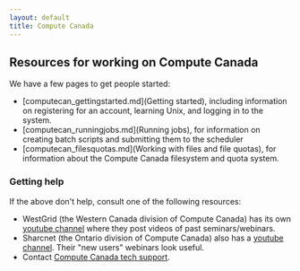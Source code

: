 ```yaml
---
layout: default
title: Compute Canada
---
```


## Resources for working on Compute Canada

We have a few pages to get people started:
* [computecan_gettingstarted.md](Getting started), including information on registering for an account, learning Unix, and logging in to the system.
* [computecan_runningjobs.md](Running jobs), for information on creating batch scripts and submitting them to the scheduler
* [computecan_filesquotas.md](Working with files and file quotas), for information about the Compute Canada filesystem and quota system.

### Getting help

If the above don't help, consult one of the following resources:
* WestGrid (the Western Canada division of Compute Canada) has its own [youtube channel](https://www.youtube.com/user/WGSeminarSeries) where they post videos of past seminars/webinars.
* Sharcnet (the Ontario division of Compute Canada) also has a [youtube channel](https://www.youtube.com/channel/UCCRmb5_GMWT2hSlALHlwIMg). Their "new users" webinars look useful.
* Contact [Compute Canada tech support](https://docs.computecanada.ca/wiki/Technical_support).

